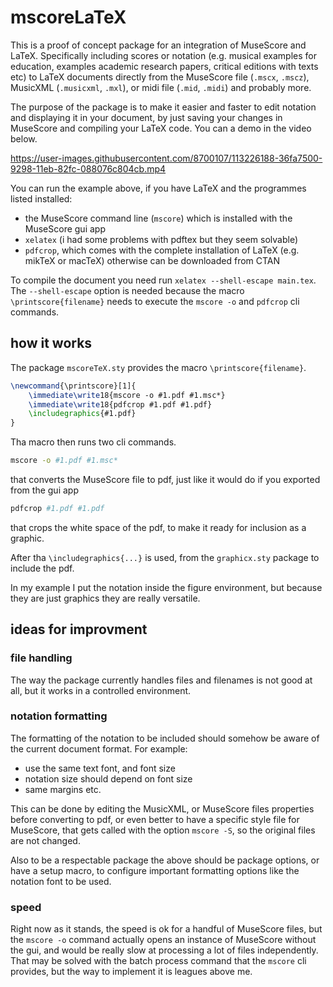 # mscoreLaTeX

This is a proof of concept package for an integration of MuseScore and LaTeX. Specifically including scores or notation (e.g. musical examples for education, examples academic research papers, critical editions with texts etc) to LaTeX documents directly from the MuseScore file (`.mscx`, `.mscz`), MusicXML (`.musicxml`, `.mxl`), or midi file (`.mid`, `.midi`) and probably more.

The purpose of the package is to make it easier and faster to edit notation and displaying it in your document, by just saving your changes in MuseScore and compiling your LaTeX code. You can a demo in the video below.

https://user-images.githubusercontent.com/8700107/113226188-36fa7500-9298-11eb-82fc-088076c804cb.mp4

You can run the example above, if you have LaTeX and the programmes listed installed:

- the MuseScore command line (`mscore`) which is installed with the MuseScore gui app
- `xelatex` (i had some problems with pdftex but they seem solvable)
- `pdfcrop`, which comes with the complete installation of LaTeX (e.g. mikTeX or macTeX) otherwise can be downloaded from CTAN

To compile the document you need run `xelatex --shell-escape main.tex`. The `--shell-escape` option is needed because the macro `\printscore{filename}` needs to execute the `mscore -o` and `pdfcrop` cli commands.

## how it works

The package `mscoreTeX.sty` provides the macro `\printscore{filename}`. 

```LaTeX
\newcommand{\printscore}[1]{
    \immediate\write18{mscore -o #1.pdf #1.msc*}
    \immediate\write18{pdfcrop #1.pdf #1.pdf}
    \includegraphics{#1.pdf}
}
```

Tha macro then runs two cli commands.

```bash
mscore -o #1.pdf #1.msc*
```

that converts the MuseScore file to pdf, just like it would do if you exported from the gui app

```bash
pdfcrop #1.pdf #1.pdf
```
that crops the white space of the pdf, to make it ready for inclusion as a graphic.

After tha `\includegraphics{...}` is used, from the `graphicx.sty` package to include the pdf.

In my example I put the notation inside the figure environment, but because they are just graphics they are really versatile.

## ideas for improvment

### file handling

The way the package currently handles files and filenames is not good at all, but it works in a controlled environment.

### notation formatting

The formatting of the notation to be included should somehow be aware of the current document format. For example:
 
- use the same text font, and font size
- notation size should depend on font size
- same margins etc.

This can be done by editing the MusicXML, or MuseScore files properties before converting to pdf, or even better to have a specific style file for MuseScore, that gets called with the option `mscore -S`, so the original files are not changed.

Also to be a respectable package the above should be package options, or have a setup macro, to configure important formatting options like the notation font to be used.

### speed

Right now as it stands, the speed is ok for a handful of MuseScore files, but the `mscore -o` command actually opens an instance of MuseScore without the gui, and would be really slow at processing a lot of files independently. That may be solved with the batch process command that the `mscore` cli provides, but the way to implement it is leagues above me.
